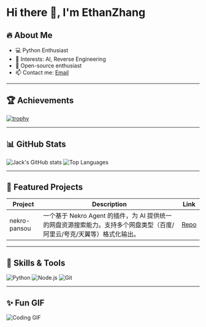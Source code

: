 # Hi there 👋, I'm EthanZhang

## 🔥 About Me
- 💻 Python Enthusiast
- 🌱 Interests: AI, Reverse Engineering
- 🎯 Open-source enthusiast
- 📫 Contact me: [Email](mailto:jack_yongee@outlook.com)
---

## 🏆 Achievements
[![trophy](https://github-profile-trophy.vercel.app/?username=ch-66&theme=radical)](https://github.com/ryo-ma/github-profile-trophy)

---

## 📊 GitHub Stats
![Jack's GitHub stats](https://github-readme-stats.vercel.app/api?username=ch-66&show_icons=true&theme=radical)
![Top Languages](https://github-readme-stats.vercel.app/api/top-langs/?username=ch-66&layout=compact&theme=radical)

---

## 💼 Featured Projects
| Project | Description | Link |
|---------|-------------|------|
| nekro-pansou | 一个基于 Nekro Agent 的插件，为 AI 提供统一的网盘资源搜索能力。支持多个网盘类型（百度/阿里云/夸克/天翼等）格式化输出。 | [Repo](https://github.com/CH-66/nekro-pansou) |

---

## 🎨 Skills & Tools
![Python](https://img.shields.io/badge/Python-3.10-blue?style=flat-square&logo=python)
![Node.js](https://img.shields.io/badge/Node.js-18-green?style=flat-square&logo=node.js)
![Git](https://img.shields.io/badge/Git-2.42-red?style=flat-square&logo=git)

---

## ✨ Fun GIF
![Coding GIF](https://media.giphy.com/media/3o7TKtnuHOHHUjR38Y/giphy.gif)
